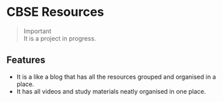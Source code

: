 # CBSE Resources
> Important\
> It is a project in progress.
## Features
- It is a like a blog that has all the resources grouped and organised in a place.
- It has all videos and study materials neatly organised in one place.
